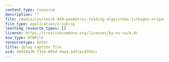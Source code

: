 ```yaml
---
content_type: resource
description: ''
file: /media/courses/6-849-geometric-folding-algorithms-linkages-origami-polyhedra-fall-2012/d8910a3b731b085ddaa4e4fcbc4393cc_2ylK_QUpJcQ.srt
file_type: application/x-subrip
learning_resource_types: []
license: https://creativecommons.org/licenses/by-nc-sa/4.0/
ocw_type: OCWFile
resourcetype: Other
title: 3play caption file
uid: d8910a3b-731b-085d-daa4-e4fcbc4393cc
---
```

